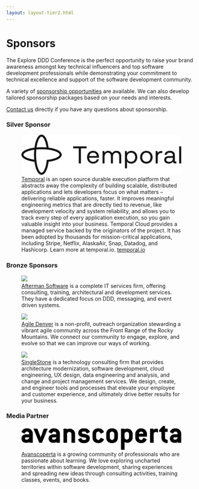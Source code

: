 ```yaml
---
layout: layout-tier2.html
---
```

<div class="section hero sponsors"></div>
<div class="container sponsors-page">
    <div class="col-lg-6 col-lg-offset-3">
        <h1 class="text-center">Sponsors</h1>
        <p>The Explore DDD Conference is the perfect opportunity to raise your brand awareness amongst key technical influencers and top software development professionals while demonstrating your commitment to technical excellence and support of the software development community.</p>
        <p>A variety of <a href="Explore DDD 2024 Sponsorship Opportunities-v2.pdf">sponsorship opportunities</a> are available. We can also develop tailored sponsorship packages based on your needs and interests.</p>
        <p><a href="mailto:contact@exploreddd.com">Contact us</a> directly if you have any questions about sponsorship.</p>
        <h3 class="text-center">Silver Sponsor</h3>
        <figure>
            <a href="https://temporal.io">
                <img src="../img/logos/sponsor-temporal.png" class="sponsor-logo sponsor-logo-temporal">
            </a>
            <figcaption><a href="https://temporal.io">Temporal</a> is an open source durable execution platform that abstracts away the complexity of building scalable, distributed applications and lets developers focus on what matters – delivering reliable applications, faster. It improves meaningful engineering metrics that are directly tied to revenue, like development velocity and system reliability, and allows you to track every step of every application execution, so you gain valuable insight into your business. Temporal Cloud provides a managed service backed by the originators of the project. It has been adopted by thousands for mission-critical applications, including Stripe, Netflix, AlaskaAir, Snap, Datadog, and Hashicorp. Learn more at temporal.io. <a href="https://temporal.io">temporal.io</a></figcaption>
        </figure>
        <h3 class="text-center">Bronze Sponsors</h3>
        <figure>
            <a href="https://www.aftermansoftware.com">
                <img src="../img/logos/sponsor-afterman.png" class="sponsor-logo sponsor-logo-afterman">
            </a>
            <figcaption><a href="https://www.aftermansoftware.com">Afterman Software</a> is a complete IT services firm, offering consulting, training, architectural and development services. They have a dedicated focus on DDD, messaging, and event driven systems.</figcaption>
        </figure>
        <figure>
            <a href="https://www.agiledenver.org/">
                <img src="../img/logos/sponsor-agile-denver.png" class="sponsor-logo sponsor-logo-agile-denver">
            </a>
            <figcaption><a href="https://www.agiledenver.org/">Agile Denver</a> is a non-profit, outreach organization stewarding a vibrant agile community across the Front Range of the Rocky Mountains. We connect our community to engage, explore, and evolve so that we can improve our ways of working.</figcaption>
        </figure>
        <figure>
            <a href="https://www.singlestoneconsulting.com/">
                <img src="../img/logos/sponsor-name.png" class="sponsor-logo sponsor-logo-singlestone">
            </a>
            <figcaption><a href="https://www.singlestoneconsulting.com/">SingleStone</a> is a technology consulting firm that provides architecture modernization, software development, cloud engineering, UX design, data engineering and analysis, and change and project management services. We design, create, and engineer tools and processes that elevate your employee and customer experience, and ultimately drive better results for your business.</figcaption>
        </figure>
        <h3 class="text-center">Media Partner</h3>
        <figure>
            <a href="https://www.avanscoperta.it/en/?utm_source=sito&utm_medium=mention&utm_campaign=sponsorship">
                <img src="../img/logos/sponsor-avanscoperta.png" class="sponsor-logo sponsor-logo-avanscoperta">
            </a>
            <figcaption><a href="https://www.avanscoperta.it/en/?utm_source=sito&utm_medium=mention&utm_campaign=sponsorship">Avanscoperta</a> is a growing community of professionals who are passionate about learning. We love exploring uncharted territories within software development, sharing experiences and spreading new ideas through consulting activities, training classes, events, and books.</figcaption>
        </figure>
    </div>
</div>